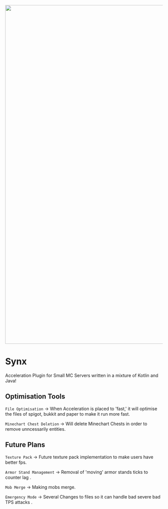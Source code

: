 <p align="center">
  <img src="https://repository-images.githubusercontent.com/570765321/7a3ac59a-e9fa-42a5-9a7f-cb66231fe028" width="1080">
</p>

# Synx
Acceleration Plugin for Small MC Servers written in a mixture of Kotlin and Java!

## Optimisation Tools
``File Optimisation`` -> When Acceleration is placed to 'fast,' it will optimise the files of spigot, bukkit and paper to make it run more fast.

``Minechart Chest Deletion`` -> Will delete Minechart Chests in order to remove unncessarily entities. 

## Future Plans
``Texture Pack`` -> Future texture pack implementation to make users have better fps.

``Armor Stand Management`` -> Removal of 'moving' armor stands ticks to counter lag .

``Mob Merge`` -> Making mobs merge.

``Emergency Mode`` -> Several Changes to files so it can handle bad severe bad TPS attacks .
